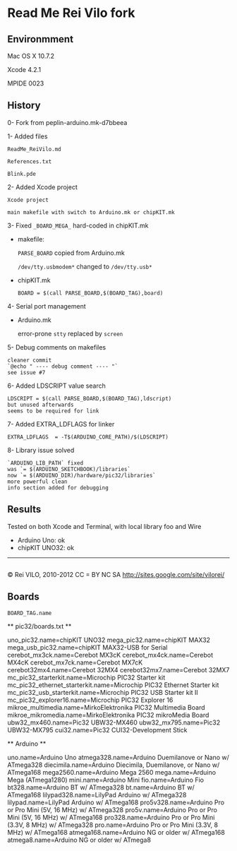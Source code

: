 # Read Me Rei Vilo fork
 

## Environmment

Mac OS X 10.7.2

Xcode 4.2.1

MPIDE 0023


## History

0- Fork from peplin-arduino.mk-d7bbeea

1- Added files

	ReadMe_ReiVilo.md

	References.txt

	Blink.pde


2- Added Xcode project

	Xcode project

	main makefile with switch to Arduino.mk or chipKIT.mk


3- Fixed `_BOARD_MEGA_` hard-coded in chipKIT.mk

* makefile: 

	`PARSE_BOARD` copied from Arduino.mk 

	`/dev/tty.usbmodem*` changed to `/dev/tty.usb*` 

* chipKIT.mk

	`BOARD = $(call PARSE_BOARD,$(BOARD_TAG),board)`


4- Serial port management

* Arduino.mk
    
	error-prone `stty` replaced by `screen`


5- Debug comments on makefiles

	cleaner commit
	`@echo " ---- debug comment ---- "`
	see issue #7    
    
    
6- Added LDSCRIPT value search    
    
	LDSCRIPT = $(call PARSE_BOARD,$(BOARD_TAG),ldscript)
	but unused afterwards
	seems to be required for link
    

7- Added EXTRA_LDFLAGS for linker

	EXTRA_LDFLAGS  = -T$(ARDUINO_CORE_PATH)/$(LDSCRIPT)
    
    
8- Library issue solved

	`ARDUINO_LIB_PATH` fixed
	was `= $(ARDUINO_SKETCHBOOK)/libraries`
	now `= $(ARDUINO_DIR)/hardware/pic32/libraries`
	more powerful clean
	info section added for debugging
      
                                  
## Results

Tested on both Xcode and Terminal, with local library foo and Wire

* Arduino Uno: ok
* chipKIT UNO32: ok



--------------------------

## 

© Rei VILO, 2010-2012
CC = BY NC SA
http://sites.google.com/site/vilorei/



## Boards

	BOARD_TAG.name

** pic32/boards.txt **

uno_pic32.name=chipKIT UNO32
mega_pic32.name=chipKIT MAX32
mega_usb_pic32.name=chipKIT MAX32-USB for Serial
cerebot_mx3ck.name=Cerebot MX3cK
cerebot_mx4ck.name=Cerebot MX4cK
cerebot_mx7ck.name=Cerebot MX7cK
cerebot32mx4.name=Cerebot 32MX4
cerebot32mx7.name=Cerebot 32MX7
mc_pic32_starterkit.name=Microchip PIC32 Starter kit
mc_pic32_ethernet_starterkit.name=Microchip PIC32 Ethernet Starter kit
mc_pic32_usb_starterkit.name=Microchip PIC32 USB Starter kit II
mc_pic32_explorer16.name=Microchip PIC32 Explorer 16
mikroe_multimedia.name=MirkoElektronika PIC32 Multimedia Board
mikroe_mikromedia.name=MirkoElektronika PIC32 mikroMedia Board
ubw32_mx460.name=Pic32 UBW32-MX460
ubw32_mx795.name=Pic32 UBW32-MX795
cui32.name=Pic32 CUI32-Development Stick

** Arduino **

uno.name=Arduino Uno
atmega328.name=Arduino Duemilanove or Nano w/ ATmega328
diecimila.name=Arduino Diecimila, Duemilanove, or Nano w/ ATmega168
mega2560.name=Arduino Mega 2560
mega.name=Arduino Mega (ATmega1280)
mini.name=Arduino Mini
fio.name=Arduino Fio
bt328.name=Arduino BT w/ ATmega328
bt.name=Arduino BT w/ ATmega168
lilypad328.name=LilyPad Arduino w/ ATmega328
lilypad.name=LilyPad Arduino w/ ATmega168
pro5v328.name=Arduino Pro or Pro Mini (5V, 16 MHz) w/ ATmega328
pro5v.name=Arduino Pro or Pro Mini (5V, 16 MHz) w/ ATmega168
pro328.name=Arduino Pro or Pro Mini (3.3V, 8 MHz) w/ ATmega328
pro.name=Arduino Pro or Pro Mini (3.3V, 8 MHz) w/ ATmega168
atmega168.name=Arduino NG or older w/ ATmega168
atmega8.name=Arduino NG or older w/ ATmega8
